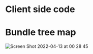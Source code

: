 # Client side code

# Bundle tree map


![Screen Shot 2022-04-13 at 00 28 45](https://user-images.githubusercontent.com/6083754/163057738-ca93002c-0cde-4676-80fb-33ef682773cd.png)

